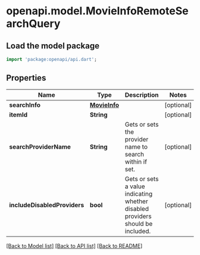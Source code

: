 # openapi.model.MovieInfoRemoteSearchQuery

## Load the model package
```dart
import 'package:openapi/api.dart';
```

## Properties
Name | Type | Description | Notes
------------ | ------------- | ------------- | -------------
**searchInfo** | [**MovieInfo**](MovieInfo.md) |  | [optional] 
**itemId** | **String** |  | [optional] 
**searchProviderName** | **String** | Gets or sets the provider name to search within if set. | [optional] 
**includeDisabledProviders** | **bool** | Gets or sets a value indicating whether disabled providers should be included. | [optional] 

[[Back to Model list]](../README.md#documentation-for-models) [[Back to API list]](../README.md#documentation-for-api-endpoints) [[Back to README]](../README.md)


